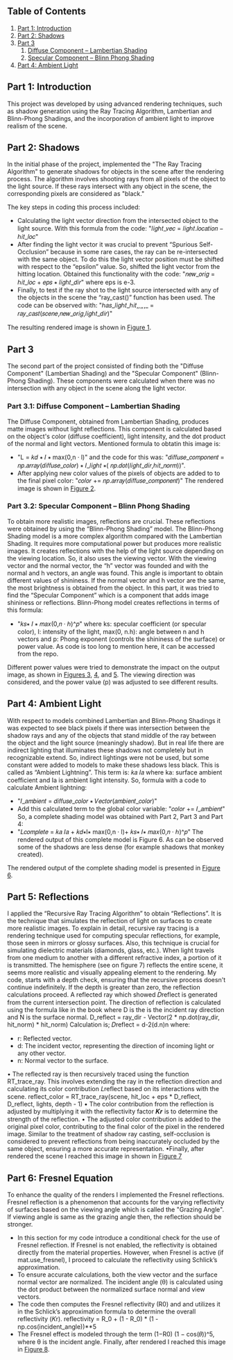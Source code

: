 ## Table of Contents
1. [Part 1: Introduction](#part1-introduction)
2. [Part 2: Shadows](#part2-shadows)
3. [Part 3](#part3)
   1. [Diffuse Component – Lambertian Shading](#part31-diffuse-component--lambertian-shading)
   2. [Specular Component – Blinn Phong Shading](#part32-specular-component--blinn-phong-shading)
4. [Part 4: Ambient Light](#part4-ambient-light)

## Part 1: Introduction
This project was developed by using advanced rendering techniques, such as shadow generation using the Ray Tracing Algorithm, Lambertian and Blinn-Phong Shadings, and the incorporation of ambient light to improve realism of the scene.

## Part 2: Shadows
In the initial phase of the project, implemented the "The Ray Tracing Algorithm" to generate shadows for objects in the scene after the rendering process. The algorithm involves shooting rays from all pixels of the object to the light source. If these rays intersect with any object in the scene, the corresponding pixels are considered as "black."

The key steps in coding this process included:
- Calculating the light vector direction from the intersected object to the light source. With this formula from the code: "𝑙𝑖𝑔ℎ𝑡_𝑣𝑒𝑐 = 𝑙𝑖𝑔ℎ𝑡.𝑙𝑜𝑐𝑎𝑡𝑖𝑜𝑛 − ℎ𝑖𝑡_𝑙𝑜𝑐"
- After finding the light vector it was crucial to prevent “Spurious Self-Occlusion” because in some rare cases, the ray can be re-intersected with the same object. To do this the light vector position must be shifted with respect to the “epsilon” value. So,  shifted the light vector from the hitting location. Obtained this functionality with the code: "𝑛𝑒𝑤_𝑜𝑟𝑖𝑔 = ℎ𝑖𝑡_𝑙𝑜𝑐 + 𝑒𝑝𝑠 ∗ 𝑙𝑖𝑔ℎ𝑡_𝑑𝑖𝑟" where eps is e-3.
- Finally, to test if the ray shot to the light source intersected with any of the objects in the scene the “ray_cast()” function has been used. The code can be observed with: "ℎ𝑎𝑠_𝑙𝑖𝑔ℎ𝑡_ℎ𝑖𝑡,_,_,_,_,_ = 𝑟𝑎𝑦_𝑐𝑎𝑠𝑡(𝑠𝑐𝑒𝑛𝑒,𝑛𝑒𝑤_𝑜𝑟𝑖𝑔,𝑙𝑖𝑔ℎ𝑡_𝑑𝑖𝑟)"

The resulting rendered image is shown in [Figure 1](https://github.com/kdakn/SceneRenderingWithRayTracing/blob/bf554251b051e0741c840ab07af992f44065000f/renders_for_readme/checkpoint1.png).

## Part 3
The second part of the project consisted of finding both the "Diffuse Component" (Lambertian Shading) and the "Specular Component" (Blinn-Phong Shading). These components were calculated when there was no intersection with any object in the scene along the light vector.

### Part 3.1: Diffuse Component – Lambertian Shading
The Diffuse Component, obtained from Lambertian Shading, produces matte images without light reflections. This component is calculated based on the object's color (diffuse coefficient), light intensity, and the dot product of the normal and light vectors. Mentioned formula to obtatin this image is: 
- "L = 𝑘𝑑 ∗ 𝐼 ∗ max(0,n · l)" and the code for this was: "𝑑𝑖𝑓𝑓𝑢𝑠𝑒_𝑐𝑜𝑚𝑝𝑜𝑛𝑒𝑛𝑡 = 𝑛𝑝.𝑎𝑟𝑟𝑎𝑦(𝑑𝑖𝑓𝑓𝑢𝑠𝑒_𝑐𝑜𝑙𝑜𝑟) ∗ 𝐼_𝑙𝑖𝑔ℎ𝑡 ∗( 𝑛𝑝.𝑑𝑜𝑡(𝑙𝑖𝑔ℎ𝑡_𝑑𝑖𝑟,ℎ𝑖𝑡_𝑛𝑜𝑟𝑚))". 
- After applying new color values of the pixels of objects are added to to the final pixel color: "𝑐𝑜𝑙𝑜𝑟 += 𝑛𝑝.𝑎𝑟𝑟𝑎𝑦(𝑑𝑖𝑓𝑓𝑢𝑠𝑒_𝑐𝑜𝑚𝑝𝑜𝑛𝑒𝑛𝑡)"
The rendered image is shown in [Figure 2](https://github.com/kdakn/SceneRenderingWithRayTracing/blob/bf554251b051e0741c840ab07af992f44065000f/renders_for_readme/checkpoint2.1_diffuse.png).

### Part 3.2: Specular Component – Blinn Phong Shading
To obtain more realistic images, reflections are crucial. These reflections were obtained by using the “Blinn-Phong Shading” model. The Blinn-Phong Shading model is a more complex algorithm compared with the Lambertian Shading. It requires more computational power but produces more realistic images. It creates reflections with the help of the light source depending on the viewing location. So, it also uses the viewing vector. With the viewing vector and the normal vector, the “h” vector was founded and with the normal and h vectors, an angle was found. This angle is important to obtain different values of shininess. If the normal vector and h vector are the same, the most brightness is obtained from the object. In this part, it was tried to find the “Specular Component” which is a component that adds image shininess or reflections.
Blinn-Phong model creates reflections in terms of this formula: 
- "𝑘𝑠∗ 𝐼 ∗ 𝑚𝑎𝑥(0,𝑛 · ℎ)^𝑝" 
where ks: specular coefficient (or specular color),
I: intensity of the light, max(0, n.h): angle between n and h vectors and
p: Phong exponent (controls the shininess of the surface) or power value.
As code is too long to mention here, it can be accessed from the repo.

Different power values were tried to demonstrate the impact on the output image, as shown in [Figures 3](https://github.com/kdakn/SceneRenderingWithRayTracing/blob/bf554251b051e0741c840ab07af992f44065000f/renders_for_readme/checkpoint2.2_specular_power10.png), [4](https://github.com/kdakn/SceneRenderingWithRayTracing/blob/bf554251b051e0741c840ab07af992f44065000f/renders_for_readme/checkpoint2.2_specular_power100.png), and [5](https://github.com/kdakn/SceneRenderingWithRayTracing/blob/bf554251b051e0741c840ab07af992f44065000f/renders_for_readme/checkpoint2.2_specular_power1000.png). The viewing direction was considered, and the power value (p) was adjusted to see different results.

## Part 4: Ambient Light
With respect to models combined Lambertian and Blinn-Phong Shadings it was expected to see black pixels if there was intersection between the shadow rays and any of the objects that stand middle of the ray between the object and the light source (meaningly shadow). But in real life there are indirect lighting that illuminates these shadows not completely but in recognizable extend. So, indirect lightings were not be used, but some constant were added to models to make these shadows less black. This is called as “Ambient Lightning”.
This term is: 𝑘𝑎 𝐼𝑎 where ka: surface ambient coefficient and Ia is ambient light intensity. So, formula with a code to calculate Ambient lightning:
- "𝐼_𝑎𝑚𝑏𝑖𝑒𝑛𝑡 = 𝑑𝑖𝑓𝑓𝑢𝑠𝑒_𝑐𝑜𝑙𝑜𝑟 ∗ 𝑉𝑒𝑐𝑡𝑜𝑟(𝑎𝑚𝑏𝑖𝑒𝑛𝑡_𝑐𝑜𝑙𝑜𝑟)"
- Add this calculated term to the global color variable: "𝑐𝑜𝑙𝑜𝑟 += 𝐼_𝑎𝑚𝑏𝑖𝑒𝑛𝑡"
So, a complete shading model was obtained with Part 2, Part 3 and Part 4: 
- "𝐿𝑐𝑜𝑚𝑝𝑙𝑒𝑡𝑒 = 𝑘𝑎 𝐼𝑎 + 𝑘𝑑∗I∗ max(0,n · l)+ 𝑘𝑠∗ 𝐼∗ 𝑚𝑎𝑥(0,𝑛 · ℎ)^𝑝"
The rendered output of this complete model is Figure 6. As can be observed some of the shadows are less dense (for example shadows that monkey created).

The rendered output of the complete shading model is presented in [Figure 6](https://github.com/kdakn/SceneRenderingWithRayTracing/blob/bf554251b051e0741c840ab07af992f44065000f/renders_for_readme/checkpoint3_ambientshading_power200.png).

## Part 5: Reflections
I applied the “Recursive Ray Tracing Algorithm” to
obtain “Reflections”. It is the technique that simulates the reflection of light on surfaces to create more realistic
images. To explain in detail, recursive ray tracing is a rendering technique used for computing
specular reflections, for example, those seen in mirrors or glossy surfaces. Also, this technique
is crucial for simulating dielectric materials (diamonds, glass, etc.).
When light travels from one medium to another with a different refractive index, a portion of it is transmitted. The
hemisphere (see on figure 7) reflects the entire scene, it seems more realistic and visually appealing element to
the rendering. My code, starts with a depth check, ensuring that the recursive process doesn't
continue indefinitely. If the depth is greater than zero, the reflection calculations proceed. A
reflected ray which showed 𝐷reflect is generated from the current intersection point. The
direction of reflection is calculated using the formula like in the book where D is the is the
incident ray direction and N is the surface normal.
D_reflect = ray_dir - Vector(2 * np.dot(ray_dir, hit_norm) * hit_norm)
Calculation is;
𝐷reflect = d-2(d.n)n where:
- r: Reflected vector.
- d: The incident vector, representing the direction of incoming light or any other vector.
- n: Normal vector to the surface.

• The reflected ray is then recursively traced using the function RT_trace_ray. This
involves extending the ray in the reflection direction and calculating its color
contribution 𝐿reflect based on its interactions with the scene.
reflect_color = RT_trace_ray(scene, hit_loc + eps * D_reflect, D_reflect, lights, depth - 1)
• The color contribution from the reflection is adjusted by multiplying it with the
reflectivity factor 𝑲𝒓 is to determine the strength of the reflection.
• The adjusted color contribution is added to the original pixel color, contributing to the
final color of the pixel in the rendered image. Similar to the treatment of shadow ray
casting, self-occlusion is considered to prevent reflections from being inaccurately
occluded by the same object, ensuring a more accurate representation.
•Finally, after rendered the scene I reached this image in shown in [Figure 7](https://github.com/kdakn/SceneRenderingWithRayTracing/blob/main/renders_for_readme/checkpoint4_reflection.png)

## Part 6: Fresnel Equation
To enhance the quality of the renders I implemented the Fresnel
reflections. Fresnel reflection is a phenomenon that accounts for the varying reflectivity of
surfaces based on the viewing angle which is called the "Grazing
Angle". If viewing angle is same as the grazing angle then, the reflection should be stronger.
- In this section for my code introduce a conditional check for the use of Fresnel reflection. If
Fresnel is not enabled, the reflectivity is obtained directly from the material properties.
However, when Fresnel is active (if mat.use_fresnel), I proceed to calculate the reflectivity
using Schlick’s approximation.
- To ensure accurate calculations, both the view vector and the surface normal vector are
normalized. The incident angle (θ) is calculated using the dot product between the normalized
surface normal and view vectors.
- The code then computes the Fresnel reflectivity (R0) and and utilizes it in the Schlick’s
approximation formula to determine the overall reflectivity (𝐾r).
reflectivity = R_0 + (1 - R_0) * (1 - np.cos(incident_angle))**5
- The Fresnel effect is modeled through the term (1−R0) (1 − cos(𝜃))^5, where θ is the incident
angle. Finally, after rendered I reached this image in [Figure 8](https://github.com/kdakn/SceneRenderingWithRayTracing/blob/main/renders_for_readme/checkpoint5_fresnel.png).
